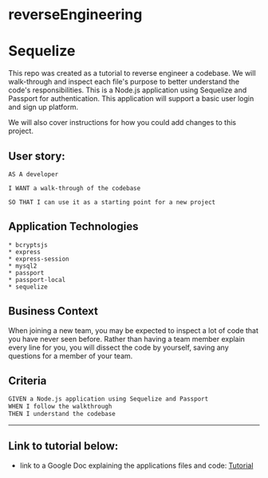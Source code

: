 # reverseEngineering
# Sequelize 

This repo was created as a tutorial to reverse engineer a codebase. We will walk-through and inspect each file's purpose to better understand the code's responsibilities. This is a Node.js application using Sequelize and Passport for authentication. This application will support a basic user login and sign up platform.

We will also cover instructions for how you could add changes to this project.

 ## User story:
```
AS A developer

I WANT a walk-through of the codebase

SO THAT I can use it as a starting point for a new project
```
## Application Technologies
    * bcryptsjs
    * express
    * express-session
    * mysql2
    * passport
    * passport-local
    * sequelize

## Business Context

When joining a new team, you may be expected to inspect a lot of code that you have never seen before. Rather than having a team member explain every line for you, you will dissect the code by yourself, saving any questions for a member of your team.

## Criteria

```md
GIVEN a Node.js application using Sequelize and Passport
WHEN I follow the walkthrough
THEN I understand the codebase
```
- - -

## Link to tutorial below:

* link to a Google Doc explaining the applications files and code: 
 <a target="_blank" href="https://docs.google.com/document/d/1r9eLhe_OpAzJTxbxLinWOBzfaCux87TCqdGOcYEPWxo/edit?usp=sharing"> Tutorial </a>